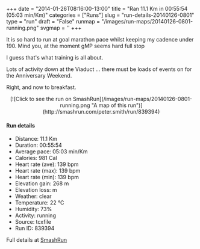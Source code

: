 +++
date = "2014-01-26T08:16:00-13:00"
title = "Ran 11.1 Km in 00:55:54 (05:03 min/Km)"
categories = ["Runs"]
slug = "run-details-20140126-0801"
type = "run"
draft = "False"
runmap = "/images/run-maps/20140126-0801-running.png"
svgmap = '<polyline points="19 93, 22 89, 27 91, 33 81, 45 88, 51 82, 54 74, 68 62, 73 55, 86 50, 89 50, 94 53, 100 48, 100 45, 94 44, 75 39, 69 36, 46 30, 44 30, 10 21, 4 19, 6 16, 15 7, 17 7, 18 9, 7 19, 0 18, 3 19, 0 28, 3 29, 4 28, 7 20, 44 30, 66 35, 78 40, 67 35, 62 34, 50 31">'
+++

It is so hard to run at goal marathon pace whilst keeping my cadence under 190. Mind you, at the moment gMP seems hard full stop 

I guess that's what training is all about. 

Lots of activity down at the Viaduct ... there must be loads of events on for the Anniversary Weekend. 

Right, and now to breakfast. 



<!--more-->

<center>
[![Click to see the run on SmashRun](/images/run-maps/20140126-0801-running.png "A map of this run")](http://smashrun.com/peter.smith/run/839394)
</center>

#### Run details

* Distance: 11.1 Km
* Duration: 00:55:54
* Average pace: 05:03 min/Km
* Calories: 981 Cal
* Heart rate (ave): 139 bpm
* Heart rate (max): 139 bpm
* Heart rate (min): 139 bpm
* Elevation gain: 268 m
* Elevation loss:  m
* Weather: clear
* Temperature: 22 &deg;C
* Humidity: 73%
* Activity: running
* Source: tcxfile
* Run ID: 839394

Full details at [SmashRun](http://smashrun.com/peter.smith/run/839394)